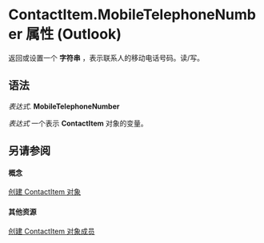 
# ContactItem.MobileTelephoneNumber 属性 (Outlook)

返回或设置一个 **字符串** ，表示联系人的移动电话号码。读/写。


## 语法

 _表达式_. **MobileTelephoneNumber**

 _表达式_ 一个表示 **ContactItem** 对象的变量。


## 另请参阅


#### 概念


[创建 ContactItem 对象](8e32093c-a678-f1fd-3f35-c2d8994d166f.md)
#### 其他资源


[创建 ContactItem 对象成员](a8b13369-4c87-02aa-e62a-1f3067e559fa.md)